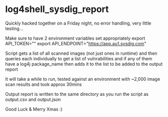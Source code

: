 # log4shell_sysdig_report
Quickly hacked together on a Friday night, no error handling, very little testing...

Make sure to have 2 environment variables set appropriately 
export API_TOKEN="<Your Sysdig Secure API Token>"
export API_ENDPOINT="https://app.au1.sysdig.com"
  
Script gets a list of all scanned images (not just ones in runtime) and then queries each individually to get a list of vulnrabilities and if any of them have a log4j package_name then adds it to the list to be added to the output report
  
It will take a while to run, tested against an environment with ~2,000 image scan results and took approx 30mins
  
Output report is written to the same directory as you run the script as output.csv and output.json
  
Good Luck & Merry Xmas :)
